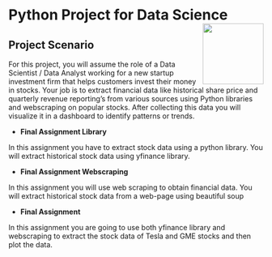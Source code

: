 # Python Project for Data Science <img src="https://raw.githubusercontent.com/roshangrewal/IBM-Data-Science-Professional-Certification/master/IBM-Banner.png" align="right" width="120" />

## Project Scenario

For this project, you will assume the role of a Data Scientist / Data Analyst working for a new startup investment firm that helps customers invest their money in stocks. Your job is to extract financial data like historical share price and quarterly revenue reporting’s from various sources using Python libraries and webscraping on popular stocks. After collecting this data you will visualize it in a dashboard to identify patterns or trends.

* **Final Assignment Library**

In this assignment you have to extract stock data using a python library. You will extract historical stock data using yfinance library.

* **Final Assignment Webscraping**

In this assignment you will use web scraping to obtain financial data. You will extract historical stock data from a web-page using beautiful soup

* **Final Assignment**

In this assignment you are going to use both yfinance library and webscraping to extract the stock data of Tesla and GME stocks and then plot the data.

